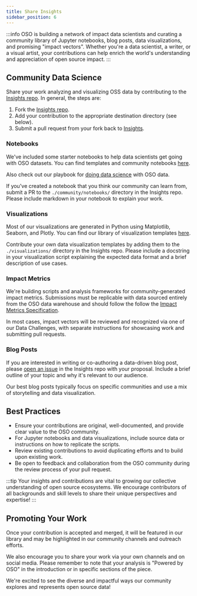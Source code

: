 ```yaml
---
title: Share Insights
sidebar_position: 6
---
```


:::info
OSO is building a network of impact data scientists and curating a community library of Jupyter notebooks, blog posts, data visualizations, and promising "impact vectors". Whether you're a data scientist, a writer, or a visual artist, your contributions can help enrich the world's understanding and appreciation of open source impact.
:::

## Community Data Science

Share your work analyzing and visualizing OSS data by contributing to the [Insights repo](https://github.com/opensource-observer/insights). In general, the steps are:

1. Fork the [Insights repo](https://github.com/opensource-observer/insights/fork).
2. Add your contribution to the appropriate destination directory (see below).
3. Submit a pull request from your fork back to [Insights](https://github.com/opensource-observer/insights).

### Notebooks

We've included some starter notebooks to help data scientists get going with OSO datasets. You can find templates and community notebooks [here](https://github.com/opensource-observer/insights/blob/main/community/notebooks).

Also check out our playbook for [doing data science](../integrate/python-notebooks) with OSO data.

If you've created a notebook that you think our community can learn from, submit a PR to the `./community/notebooks/` directory in the Insights repo. Please include markdown in your notebook to explain your work.

### Visualizations

Most of our visualizations are generated in Python using Matplotlib, Seaborn, and Plotly. You can find our library of visualization templates [here](https://github.com/opensource-observer/insights/blob/main/visualizations/).

Contribute your own data visualization templates by adding them to the `./visualizations/` directory in the Insights repo. Please include a docstring in your visualization script explaining the expected data format and a brief description of use cases.

### Impact Metrics

We're building scripts and analysis frameworks for community-generated impact metrics. Submissions must be replicable with data sourced entirely from the OSO data warehouse and should follow the follow the [Impact Metrics Specification](../references/impact-metrics/).

In most cases, impact vectors will be reviewed and recognized via one of our Data Challenges, with separate instructions for showcasing work and submitting pull requests.

### Blog Posts

If you are interested in writing or co-authoring a data-driven blog post, please [open an issue](https://github.com/opensource-observer/insights/issues) in the Insights repo with your proposal. Include a brief outline of your topic and why it's relevant to our audience.

Our best blog posts typically focus on specific communities and use a mix of storytelling and data visualization.

## Best Practices

- Ensure your contributions are original, well-documented, and provide clear value to the OSO community.
- For Jupyter notebooks and data visualizations, include source data or instructions on how to replicate the scripts.
- Review existing contributions to avoid duplicating efforts and to build upon existing work.
- Be open to feedback and collaboration from the OSO community during the review process of your pull request.

:::tip
Your insights and contributions are vital to growing our collective understanding of open source ecosystems. We encourage contributors of all backgrounds and skill levels to share their unique perspectives and expertise!
:::

## Promoting Your Work

Once your contribution is accepted and merged, it will be featured in our library and may be highlighted in our community channels and outreach efforts.

We also encourage you to share your work via your own channels and on social media. Please remember to note that your analysis is "Powered by OSO" in the introduction or in specific sections of the piece.

We're excited to see the diverse and impactful ways our community explores and represents open source data!
